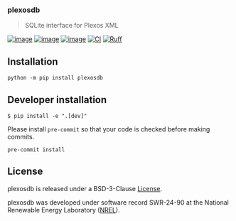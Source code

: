 ### plexosdb
> SQLite interface for Plexos XML
>
[![image](https://img.shields.io/pypi/v/plexosdb.svg)](https://pypi.python.org/pypi/plexosdb)
[![image](https://img.shields.io/pypi/l/plexosdb.svg)](https://pypi.python.org/pypi/plexosdb)
[![image](https://img.shields.io/pypi/pyversions/plexosdb.svg)](https://pypi.python.org/pypi/plexosdb)
[![CI](https://github.com/NREL/plexosdb/actions/workflows/CI.yaml/badge.svg)](https://github.com/NREL/plexosdb/actions/workflows/CI.yaml)
[![Ruff](https://img.shields.io/endpoint?url=https://raw.githubusercontent.com/astral-sh/ruff/main/assets/badge/v2.json)](https://github.com/astral-sh/ruff)
<br/>

## Installation

```console
python -m pip install plexosdb
```

## Developer installation

```console
$ pip install -e ".[dev]"
```

Please install `pre-commit` so that your code is checked before making commits.

```console
pre-commit install
```

## License

plexosdb is released under a BSD-3-Clause
[License](https://github.com/NREL/plexosdb/blob/main/LICENSE.txt).

plexosdb was developed under software record SWR-24-90 at the National Renewable Energy Laboratory
([NREL](https://www.nrel.gov)).

